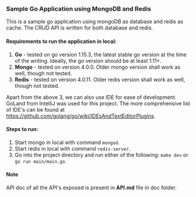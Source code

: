 ### Sample Go Application using MongoDB and Redis

This is a sample go application using mongoDB as database and redis as cache. The CRUD API is written for both database and redis.

#### Requirements to run the application in local:
1. **Go** - tested on go version 1.15.3, the latest stable go version at the time of the writing. Ideally, the go version should be at least 1.11+.
2. **Mongo** - tested on version 4.0.0. Older mongo version shall work as well, though not tested.
3. **Redis** - tested on version 4.0.11. Older redis version shall work as well, though not tested.

Apart from the above 3, we can also use IDE for ease of development. GoLand from IntelliJ was used for this project. The more comprehensive list of IDE's can be found at https://github.com/golang/go/wiki/IDEsAndTextEditorPlugins.

#### Steps to run:
1. Start mongo in local with command
```mongod```.
2. Start redis in local with command
```redis-server```.
3. Go into the project directory and run either of the following: 
```make dev``` or ```go run main/main.go```.

#### Note
API doc of all the API's exposed is present in **API.md** file in doc folder.

